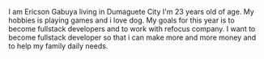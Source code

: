 I am Ericson Gabuya living in Dumaguete City I'm 23 years old of age.
My hobbies is playing games and i love dog.
My goals for this year is to become fullstack developers and to work with refocus company. 
I want to become fullstack developer so that i can make more and more money and to help my family daily needs.
